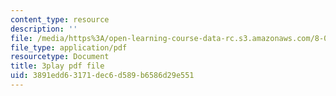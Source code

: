```yaml
---
content_type: resource
description: ''
file: /media/https%3A/open-learning-course-data-rc.s3.amazonaws.com/8-01sc-classical-mechanics-fall-2016/3891edd63171dec6d589b6586d29e551_CsHQ35j_1kY.pdf
file_type: application/pdf
resourcetype: Document
title: 3play pdf file
uid: 3891edd6-3171-dec6-d589-b6586d29e551
---
```

